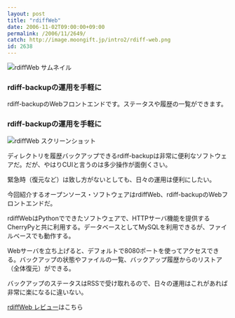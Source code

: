 ```yaml
---
layout: post
title: "rdiffWeb"
date: 2006-11-02T09:00:00+09:00
permalink: /2006/11/2649/
catch: http://image.moongift.jp/intro2/rdiff-web.png
id: 2638
---
```

 ![rdiffWeb サムネイル](http://image.moongift.jp/intro2/rdiff-web.t.png "rdiffWeb サムネイル")
  

### rdiff-backupの運用を手軽に
  
rdiff-backupのWebフロントエンドです。ステータスや履歴の一覧ができます。  
<!--more-->  

### rdiff-backupの運用を手軽に
  

![rdiffWeb スクリーンショット](http://image.moongift.jp/intro2/rdiff-web.png "rdiffWeb スクリーンショット")

  

ディレクトリを履歴バックアップできるrdiff-backupは非常に便利なソフトウェアだ。だが、やはりCUIと言うのは多少操作が面倒くさい。

  

緊急時（復元など）は致し方がないとしても、日々の運用は便利にしたい。

  

今回紹介するオープンソース・ソフトウェアはrdiffWeb、rdiff-backupのWebフロントエンドだ。

  

rdiffWebはPythonでできたソフトウェアで、HTTPサーバ機能を提供するCherryPyと共に利用する。データベースとしてMySQLを利用できるが、ファイルベースでも動作する。

  

Webサーバを立ち上げると、デフォルトで8080ポートを使ってアクセスできる。バックアップの状態やファイルの一覧、バックアップ履歴からのリストア（全体復元）ができる。

  

バックアップのステータスはRSSで受け取れるので、日々の運用はこれがあれば非常に楽になるに違いない。

  

[rdiffWeb レビュー](http://oss.moongift.jp/review/i-2651.html)はこちら

